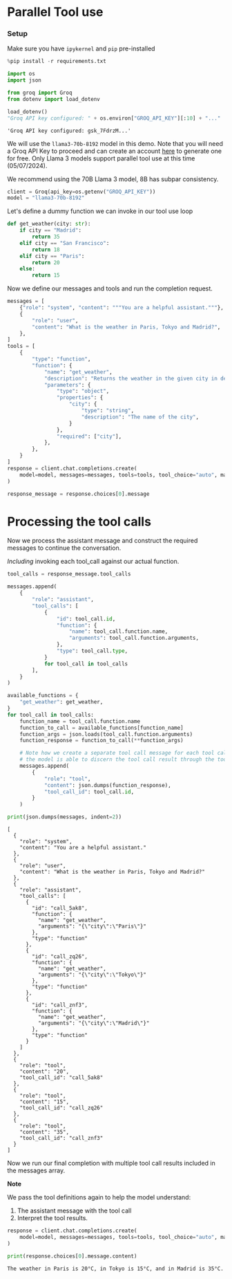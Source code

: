 # Parallel Tool use

### Setup

Make sure you have `ipykernel` and `pip` pre-installed


```python
%pip install -r requirements.txt
```


```python
import os
import json

from groq import Groq
from dotenv import load_dotenv

load_dotenv()
"Groq API key configured: " + os.environ["GROQ_API_KEY"][:10] + "..."
```




    'Groq API key configured: gsk_7FdrzM...'



We will use the ```llama3-70b-8192``` model in this demo. Note that you will need a Groq API Key to proceed and can create an account [here](https://console.groq.com/) to generate one for free. Only Llama 3 models support parallel tool use at this time (05/07/2024).

We recommend using the 70B Llama 3 model, 8B has subpar consistency.


```python
client = Groq(api_key=os.getenv("GROQ_API_KEY"))
model = "llama3-70b-8192"
```

Let's define a dummy function we can invoke in our tool use loop


```python
def get_weather(city: str):
    if city == "Madrid":
        return 35
    elif city == "San Francisco":
        return 18
    elif city == "Paris":
        return 20
    else:
        return 15
```

Now we define our messages and tools and run the completion request.


```python
messages = [
    {"role": "system", "content": """You are a helpful assistant."""},
    {
        "role": "user",
        "content": "What is the weather in Paris, Tokyo and Madrid?",
    },
]
tools = [
    {
        "type": "function",
        "function": {
            "name": "get_weather",
            "description": "Returns the weather in the given city in degrees Celsius",
            "parameters": {
                "type": "object",
                "properties": {
                    "city": {
                        "type": "string",
                        "description": "The name of the city",
                    }
                },
                "required": ["city"],
            },
        },
    }
]
response = client.chat.completions.create(
    model=model, messages=messages, tools=tools, tool_choice="auto", max_tokens=4096
)

response_message = response.choices[0].message
```

# Processing the tool calls

Now we process the assistant message and construct the required messages to continue the conversation. 

*Including* invoking each tool_call against our actual function.


```python
tool_calls = response_message.tool_calls

messages.append(
    {
        "role": "assistant",
        "tool_calls": [
            {
                "id": tool_call.id,
                "function": {
                    "name": tool_call.function.name,
                    "arguments": tool_call.function.arguments,
                },
                "type": tool_call.type,
            }
            for tool_call in tool_calls
        ],
    }
)

available_functions = {
    "get_weather": get_weather,
}
for tool_call in tool_calls:
    function_name = tool_call.function.name
    function_to_call = available_functions[function_name]
    function_args = json.loads(tool_call.function.arguments)
    function_response = function_to_call(**function_args)

    # Note how we create a separate tool call message for each tool call
    # the model is able to discern the tool call result through the tool_call_id
    messages.append(
        {
            "role": "tool",
            "content": json.dumps(function_response),
            "tool_call_id": tool_call.id,
        }
    )

print(json.dumps(messages, indent=2))
```

    [
      {
        "role": "system",
        "content": "You are a helpful assistant."
      },
      {
        "role": "user",
        "content": "What is the weather in Paris, Tokyo and Madrid?"
      },
      {
        "role": "assistant",
        "tool_calls": [
          {
            "id": "call_5ak8",
            "function": {
              "name": "get_weather",
              "arguments": "{\"city\":\"Paris\"}"
            },
            "type": "function"
          },
          {
            "id": "call_zq26",
            "function": {
              "name": "get_weather",
              "arguments": "{\"city\":\"Tokyo\"}"
            },
            "type": "function"
          },
          {
            "id": "call_znf3",
            "function": {
              "name": "get_weather",
              "arguments": "{\"city\":\"Madrid\"}"
            },
            "type": "function"
          }
        ]
      },
      {
        "role": "tool",
        "content": "20",
        "tool_call_id": "call_5ak8"
      },
      {
        "role": "tool",
        "content": "15",
        "tool_call_id": "call_zq26"
      },
      {
        "role": "tool",
        "content": "35",
        "tool_call_id": "call_znf3"
      }
    ]
    

Now we run our final completion with multiple tool call results included in the messages array.

**Note**

We pass the tool definitions again to help the model understand:

1. The assistant message with the tool call
2. Interpret the tool results.


```python
response = client.chat.completions.create(
    model=model, messages=messages, tools=tools, tool_choice="auto", max_tokens=4096
)

print(response.choices[0].message.content)
```

    The weather in Paris is 20°C, in Tokyo is 15°C, and in Madrid is 35°C.
    
